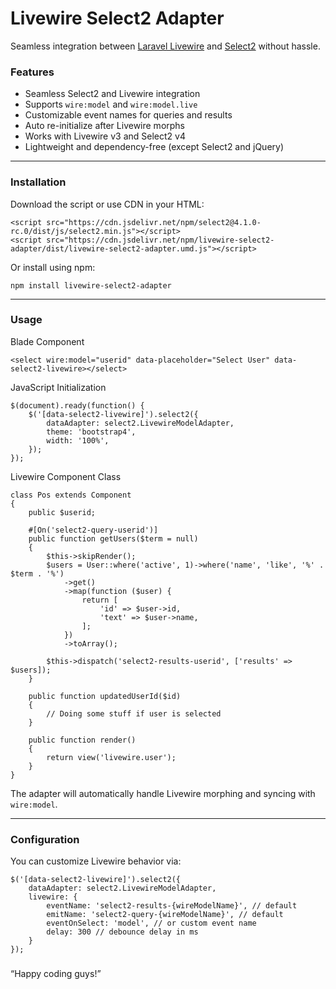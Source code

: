 # Livewire Select2 Adapter

Seamless integration between [Laravel Livewire](https://laravel.livewire.com) and [Select2](https://select2.org) without hassle.

### Features

- Seamless Select2 and Livewire integration
- Supports `wire:model` and `wire:model.live`
- Customizable event names for queries and results
- Auto re-initialize after Livewire morphs
- Works with Livewire v3 and Select2 v4
- Lightweight and dependency-free (except Select2 and jQuery)

---

### Installation

Download the script or use CDN in your HTML:

```
<script src="https://cdn.jsdelivr.net/npm/select2@4.1.0-rc.0/dist/js/select2.min.js"></script>
<script src="https://cdn.jsdelivr.net/npm/livewire-select2-adapter/dist/livewire-select2-adapter.umd.js"></script>
```

Or install using npm:

```
npm install livewire-select2-adapter
```

---

### Usage

Blade Component

```
<select wire:model="userid" data-placeholder="Select User" data-select2-livewire></select>
```

JavaScript Initialization

```
$(document).ready(function() {
	$('[data-select2-livewire]').select2({
        dataAdapter: select2.LivewireModelAdapter,
		theme: 'bootstrap4',
		width: '100%',
	});
});
```

Livewire Component Class

```
class Pos extends Component
{
    public $userid;

    #[On('select2-query-userid')]
    public function getUsers($term = null)
    {
        $this->skipRender();
        $users = User::where('active', 1)->where('name', 'like', '%' . $term . '%')
            ->get()
            ->map(function ($user) {
                return [
                    'id' => $user->id,
                    'text' => $user->name,
                ];
            })
            ->toArray();

        $this->dispatch('select2-results-userid', ['results' => $users]);
    }

    public function updatedUserId($id)
    {
        // Doing some stuff if user is selected
    }

    public function render()
    {
        return view('livewire.user');
    }
}
```

The adapter will automatically handle Livewire morphing and syncing with `wire:model`.

---

### Configuration

You can customize Livewire behavior via:

```
$('[data-select2-livewire]').select2({
    dataAdapter: select2.LivewireModelAdapter,
	livewire: {
		eventName: 'select2-results-{wireModelName}', // default
		emitName: 'select2-query-{wireModelName}', // default
		eventOnSelect: 'model', // or custom event name
		delay: 300 // debounce delay in ms
	}
});
```

###

“Happy coding guys!”
